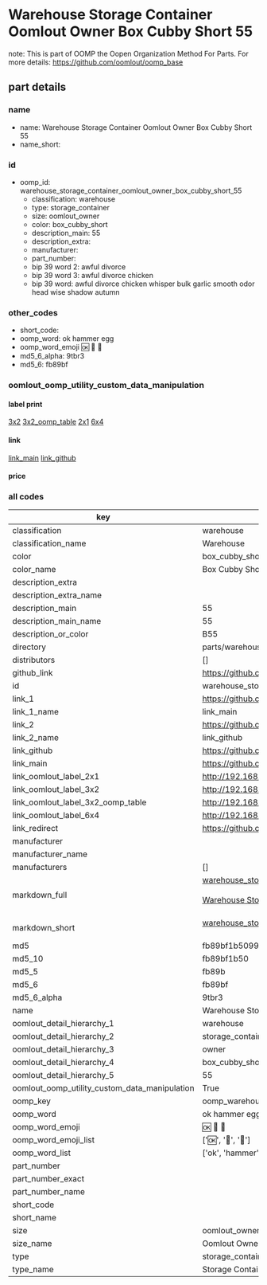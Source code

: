 # Warehouse Storage Container Oomlout Owner Box Cubby Short 55  

note: This is part of OOMP the Oopen Organization Method For Parts. For more details: https://github.com/oomlout/oomp_base

##  part details
  







### name
* name: Warehouse Storage Container Oomlout Owner Box Cubby Short 55
* name_short: 
### id
* oomp_id: warehouse_storage_container_oomlout_owner_box_cubby_short_55
  * classification: warehouse
  * type: storage_container
  * size: oomlout_owner
  * color: box_cubby_short
  * description_main: 55
  * description_extra: 
  * manufacturer: 
  * part_number: 
  * bip 39 word 2: awful divorce
  * bip 39 word 3: awful divorce chicken
  * bip 39 word: awful divorce chicken whisper bulk garlic smooth odor head wise shadow autumn

### other_codes
* short_code: 
* oomp_word: ok hammer egg
* oomp_word_emoji :ok: :hammer: :egg:
* md5_6_alpha: 9tbr3
* md5_6: fb89bf






### oomlout_oomp_utility_custom_data_manipulation
#### label print
[3x2](http://192.168.1.245:1112/?label=oomp%209tbr3)
[3x2_oomp_table](http://192.168.1.108:1112/?label=oomp%209tbr3)
[2x1](http://192.168.1.242:1112/?label=oomp%209tbr3)
[6x4](http://192.168.1.55:1112/?label=oomp%209tbr3)    

#### link

[link_main](https://github.com/oomlout/oomlout_oomp_version_1_messy/tree/main/parts/warehouse_storage_container_oomlout_owner_box_cubby_short_55) [link_github](https://github.com/oomlout/oomlout_oomp_version_1_messy/tree/main/parts/warehouse_storage_container_oomlout_owner_box_cubby_short_55)                             

#### price







### all codes 
| key | value |  
| --- | --- |  
| classification | warehouse |  
| classification_name | Warehouse |  
| color | box_cubby_short |  
| color_name | Box Cubby Short |  
| description_extra |  |  
| description_extra_name |  |  
| description_main | 55 |  
| description_main_name | 55 |  
| description_or_color | B55 |  
| directory | parts/warehouse_storage_container_oomlout_owner_box_cubby_short_55 |  
| distributors | [] |  
| github_link | https://github.com/oomlout/oomlout_oomp_part_src/tree/main/parts/warehouse_storage_container_oomlout_owner_box_cubby_short_55 |  
| id | warehouse_storage_container_oomlout_owner_box_cubby_short_55 |  
| link_1 | https://github.com/oomlout/oomlout_oomp_version_1_messy/tree/main/parts/warehouse_storage_container_oomlout_owner_box_cubby_short_55 |  
| link_1_name | link_main |  
| link_2 | https://github.com/oomlout/oomlout_oomp_version_1_messy/tree/main/parts/warehouse_storage_container_oomlout_owner_box_cubby_short_55 |  
| link_2_name | link_github |  
| link_github | https://github.com/oomlout/oomlout_oomp_version_1_messy/tree/main/parts/warehouse_storage_container_oomlout_owner_box_cubby_short_55 |  
| link_main | https://github.com/oomlout/oomlout_oomp_version_1_messy/tree/main/parts/warehouse_storage_container_oomlout_owner_box_cubby_short_55 |  
| link_oomlout_label_2x1 | http://192.168.1.242:1112/?label=oomp%209tbr3 |  
| link_oomlout_label_3x2 | http://192.168.1.245:1112/?label=oomp%209tbr3 |  
| link_oomlout_label_3x2_oomp_table | http://192.168.1.108:1112/?label=oomp%209tbr3 |  
| link_oomlout_label_6x4 | http://192.168.1.55:1112/?label=oomp%209tbr3 |  
| link_redirect | https://github.com/oomlout/oomlout_oomp_version_1_messy/tree/main/parts/warehouse_storage_container_oomlout_owner_box_cubby_short_55 |  
| manufacturer |  |  
| manufacturer_name |  |  
| manufacturers | [] |  
| markdown_full | [warehouse_storage_container_oomlout_owner_box_cubby_short_55](none)<br>[](none)<br>[Warehouse Storage Container Oomlout Owner Box Cubby Short 55](none)<br><br> |  
| markdown_short | [warehouse_storage_container_oomlout_owner_box_cubby_short_55](none)<br><br> |  
| md5 | fb89bf1b5099399d7f0f0fa84f500085 |  
| md5_10 | fb89bf1b50 |  
| md5_5 | fb89b |  
| md5_6 | fb89bf |  
| md5_6_alpha | 9tbr3 |  
| name | Warehouse Storage Container Oomlout Owner Box Cubby Short 55 |  
| oomlout_detail_hierarchy_1 | warehouse |  
| oomlout_detail_hierarchy_2 | storage_container |  
| oomlout_detail_hierarchy_3 | owner |  
| oomlout_detail_hierarchy_4 | box_cubby_short |  
| oomlout_detail_hierarchy_5 | 55 |  
| oomlout_oomp_utility_custom_data_manipulation | True |  
| oomp_key | oomp_warehouse_storage_container_oomlout_owner_box_cubby_short_55 |  
| oomp_word | ok hammer egg |  
| oomp_word_emoji | :ok: :hammer: :egg: |  
| oomp_word_emoji_list | [':ok:', ':hammer:', ':egg:'] |  
| oomp_word_list | ['ok', 'hammer', 'egg'] |  
| part_number |  |  
| part_number_exact |  |  
| part_number_name |  |  
| short_code |  |  
| short_name |  |  
| size | oomlout_owner |  
| size_name | Oomlout Owner |  
| type | storage_container |  
| type_name | Storage Container |  
